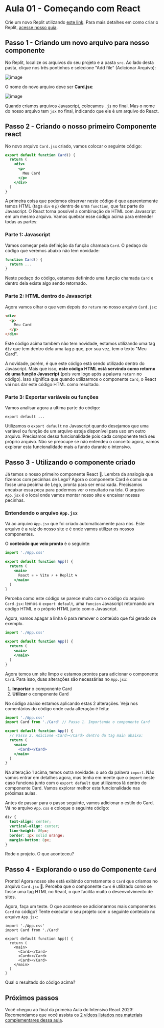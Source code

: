 # Aula 01 - Começando com React
Crie um novo Replit utilizando [este link](https://replit.com/@replit/React-Javascript). Para mais detalhes em como criar o Replit, [acesse nosso guia](./como_criar_um_replit_em_react.md).

## Passo 1 - Criando um novo arquivo para nosso componente

No Replit, localize os arquivos do seu projeto e a pasta `src`. Ao lado desta pasta, clique nos três pontinhos e selecione "Add file" (Adicionar Arquivo):

![image](https://user-images.githubusercontent.com/1435403/236091782-5640e1b3-84b1-477c-9090-85e7905addfa.png)

O nome do novo arquivo deve ser **Card.jsx**:

![image](https://user-images.githubusercontent.com/1435403/236092074-ac7427f1-0e22-41b5-956b-26dd3383054f.png)

Quando criamos arquivos Javascript, colocamos `.js` no final. Mas o nome do nosso arquivo tem `jsx` no final, indicando que ele é um arquivo do React.

## Passo 2 - Criando o nosso primeiro Componente react

No novo arquivo `Card.jsx` criado, vamos colocar o seguinte código:

```jsx
export default function Card() {
  return (
    <div>
      <p>
        Meu Card
      </p>
    </div>
  )
}
```

A primeira coisa que podemos observar neste código é que aparentemente temos HTML (tags `div` e `p`) dentro de uma `function`, que faz parte do Javascript. O React torna possível a combinação de HTML com Javascript em um mesmo arquivo. Vamos quebrar esse código acima para entender todas as partes:

### Parte 1: Javascript

Vamos começar pela definição da função chamada `Card`. O pedaço do código que veremos abaixo não tem novidade:
```js
function Card() {
  return ...
}
```

Neste pedaço do código, estamos definindo uma função chamada `Card` e dentro dela existe algo sendo retornado.

### Parte 2: HTML dentro do Javascript

Agora vamos olhar o que vem depois do `return` no nosso arquivo `Card.jsx`:
```html
<div>
  <p>
    Meu Card
  </p>
</div>
```

Este código acima também não tem novidade, estamos utilizando uma tag `div` que tem dentro dela uma tag `p` que, por sua vez, tem o texto "Meu Card". 

A novidade, porém, é que este código está sendo utilizado dentro do Javascript. Mais que isso, **este código HTML está servindo como retorno de uma função Javascript** (pois vem logo após a palavra `return` no código). Isso significa que quando utilizarmos o componente `Card`, o React vai nos dar este código HTML como resultado.

### Parte 3: Exportar variáveis ou funções

Vamos analisar agora a ultima parte do código:

```
export default ...
```

Utilizamos o `export default` no Javascript quando desejamos que uma variável ou função de um arquivo esteja disponível para uso em outro arquivo. Precisamos dessa funcionalidade pois cada componente terá seu próprio arquivo. Não se preocupe se não entendeu o conceito agora, vamos explorar esta funcionalidade mais a fundo durante o intensivo.

## Passo 3 - Utilizando o componente criado

Já temos o nosso primeiro componente React 🎉. Lembra da analogia que fizemos com pecinhas de Lego? Agora o componente Card é como se fosse uma pecinha de Lego, pronta para ser encaixada. Precisamos encaixar essa peça para podermos ver o resultado na tela. O arquivo `App.jsx` é o local onde vamos montar nosso site e encaixar nossas pecinhas.

### Entendendo o arquivo `App.jsx`

Vá ao arquivo `App.jsx` que foi criado automaticamente para nós. Este arquivo é a raiz do nosso site e é onde vamos utilizar os nossos componentes.

O **conteúdo que veio pronto** é o seguinte:

```jsx
import './App.css'

export default function App() {
  return (
    <main>
      React ⚛️ + Vite ⚡ + Replit 🌀
    </main>
  )
}
```

Perceba como este código se parece muito com o código do arquivo `Card.jsx`: temos o `export default`, uma `funcion` Javascript retornando um código HTML e o próprio HTML junto com o Javascript.

Agora, vamos apagar a linha 6 para remover o conteúdo que foi gerado de exemplo.

```jsx
import './App.css'

export default function App() {
  return (
    <main>
    </main>
  )
}
```

Agora temos um site limpo e estamos prontos para adicionar o componente `Card`. Para isso, duas alterações são necessárias no `App.jsx`:
1. **Importar** o componente Card
2. **Utilizar** o componente Card

No código abaixo estamos aplicando estas 2 alterações. Veja nos comentários do código onde cada alteração é feita:

```jsx
import './App.css'
import Card from './Card' // Passo 1. Importando o componente Card

export default function App() {
  // Passo 2. Adicione <Card></Card> dentro da tag main abaixo:
  return (
    <main>
      <Card></Card>      
    </main>
  )
}
```

Na alteração 1 acima, temos outra novidade: o uso da palavra `import`. Não vamos entrar em detalhes agora, mas tenha em mente que o `import` neste caso funciona junto com o `export default` que utilizamos lá dentro do componente Card. Vamos explorar melhor esta funcionalidade nas próximas aulas.

Antes de passar para o passo seguinte, vamos adicionar o estilo do Card. Vá no arquivo `App.css` e coloque o seguinte código:

```css
div {
  text-align: center;
  vertical-align: center;
  line-height: 80px;
  border: 1px solid orange;
  margin-bottom: 8px;
}
```

Rode o projeto. O que aconteceu?

## Passo 4 - Explorando o uso do Componente `Card`

Pronto! Agora nosso site está exibindo corretamente o `Card` que criamos no arquivo `Card.jsx` 🎊. Perceba que o componente `Card` é utilizado como se fosse uma tag HTML no React, o que facilita muito o desenvolvimento de sites.

Agora, faça um teste. O que acontece se adicionarmos mais componentes `Card` no código? Tente executar o seu projeto com o seguinte conteúdo no arquivo `App.jsx`:

```
import './App.css'
import Card from './Card'

export default function App() {
  return (
    <main>
      <Card></Card>      
      <Card></Card>      
      <Card></Card>      
    </main>
  )
}
```

Qual o resultado do código acima?

## Próximos passos

Você chegou ao final da primeira Aula do Intensivo React 2023! Recomendamos que você assista os [2 vídeos listados nos materiais complementares dessa aula](./README.md#material-complementar). 
